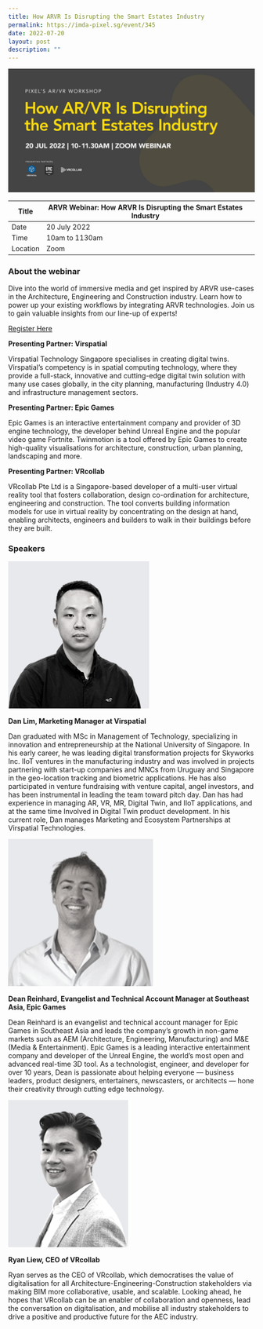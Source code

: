 ```yaml
---
title: How ARVR Is Disrupting the Smart Estates Industry
permalink: https://imda-pixel.sg/event/345
date: 2022-07-20
layout: post
description: ""
---
```


![Alt text for image on Isomer site](/images/immersive-experiences/arvr20.png)

| Title | ARVR Webinar: How ARVR Is Disrupting the Smart Estates Industry | | 
| -------- | -------- | --------| 
| Date  | 20 July 2022  | 
| Time  | 10am to 1130am  |
| Location  | Zoom |

### About the webinar 

Dive into the world of immersive media and get inspired by ARVR use-cases in the Architecture, Engineering and Construction industry. Learn how to power up your existing workflows by integrating ARVR technologies. Join us to gain valuable insights from our line-up of experts!

[Register Here](https://imda-pixel.sg/event/345)

**Presenting Partner: Virspatial**

Virspatial Technology Singapore specialises in creating digital twins. Virspatial’s competency is in spatial computing technology, where they provide a full-stack, innovative and cutting-edge digital twin solution with many use cases globally, in the city planning, manufacturing (Industry 4.0) and infrastructure management sectors.

**Presenting Partner: Epic Games**

Epic Games is an interactive entertainment company and provider of 3D engine technology, the developer behind Unreal Engine and the popular video game Fortnite. Twinmotion is a tool offered by Epic Games to create high-quality visualisations for architecture, construction, urban planning, landscaping and more.

**Presenting Partner: VRcollab**

VRcollab Pte Ltd is a Singapore-based developer of a multi-user virtual reality tool that fosters collaboration, design co-ordination for architecture, engineering and construction. The tool converts building information models for use in virtual reality by concentrating on the design at hand, enabling architects, engineers and builders to walk in their buildings before they are built.

### Speakers 

![Alt text for image on Isomer site](/images/immersive-experiences/darvr.png) 

**Dan Lim, Marketing Manager at Virspatial**

Dan graduated with MSc in Management of Technology, specializing in innovation and entrepreneurship at the National University of Singapore. In his early career, he was leading digital transformation projects for Skyworks Inc. IIoT ventures in the manufacturing industry and was involved in projects partnering with start-up companies and MNCs from Uruguay and Singapore in the geo-location tracking and biometric applications. He has also participated in venture fundraising with venture capital, angel investors, and has been instrumental in leading the team toward pitch day. Dan has had experience in managing AR, VR, MR, Digital Twin, and IIoT applications, and at the same time Involved in Digital Twin product development. In his current role, Dan manages Marketing and Ecosystem Partnerships at Virspatial Technologies.

![Alt text for image on Isomer site](/images/immersive-experiences/dearvr.png) 

**Dean Reinhard, Evangelist and Technical Account Manager at Southeast Asia, Epic Games**

Dean Reinhard is an evangelist and technical account manager for Epic Games in Southeast Asia and leads the company’s growth in non-game markets such as AEM (Architecture, Engineering, Manufacturing) and M&E (Media & Entertainment). Epic Games is a leading interactive entertainment company and developer of the Unreal Engine, the world’s most open and advanced real-time 3D tool. As a technologist, engineer, and developer for over 10 years, Dean is passionate about helping everyone — business leaders, product designers, entertainers, newscasters, or architects — hone their creativity through cutting edge technology. 

![Alt text for image on Isomer site](/images/immersive-experiences/rarvr.png) 

**Ryan Liew, CEO of VRcollab**

Ryan serves as the CEO of VRcollab, which democratises the value of digitalisation for all Architecture-Engineering-Construction stakeholders via making BIM more collaborative, usable, and scalable. Looking ahead, he hopes that VRcollab can be an enabler of collaboration and openness, lead the conversation on digitalisation, and mobilise all industry stakeholders to drive a positive and productive future for the AEC industry.
